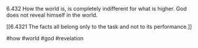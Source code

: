 6.432 How the world is, is completely indifferent for what is higher. God does not reveal himself in the world.

[[6.4321 The facts all belong only to the task and not to its performance.]]

#how #world #god #revelation